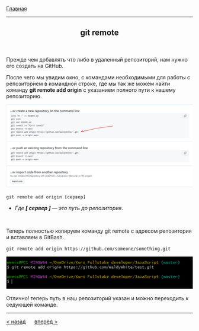 [Главная](readme.md) 

---
## <p align='center'>git remote</p>


<br>

Прежде чем добавлять что либо в удаленный репозиторий, нам нужно его создать на GitHub.

После чего мы увидим окно, с командами необходимыми для работы с репозиторием в командной строке,
где мы так же можем найти команду **git remote add origin** с указанием полного пути к нашему репозиторию.

![gitHub](remote.gitHub.PNG)

```bash=
git remote add origin [сервер]
```
- _Где ***[ сервер ]*** — это путь до репозитория_.
<br>

Теперь полностью копируем команду git remote с адресом  репозитория и вставляем в GitBash.

```bash=
git remote add origin https://github.com/someone/something.git
```
<p align='center'><img src='git.remote.PNG'></p>

Отлично! теперь путь в наш репозиторий указан и можно переходить к седующей команде.
 
---
[ < назад](commit.md) &nbsp;&nbsp;&nbsp;&nbsp; [вперёд >](push.md)
